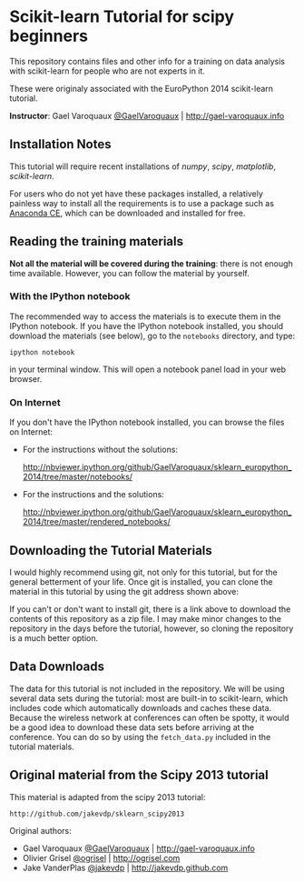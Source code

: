 Scikit-learn Tutorial for scipy beginners
=========================================

This repository contains files and other info for a training on data
analysis with scikit-learn for people who are not experts in it. 

These were originaly associated with the EuroPython 2014 scikit-learn
tutorial.

**Instructor**: Gael Varoquaux
[@GaelVaroquaux](https://twitter.com/GaelVaroquaux) |
http://gael-varoquaux.info

Installation Notes
------------------

This tutorial will require recent installations of *numpy*, *scipy*,
*matplotlib*, *scikit-learn*.

For users who do not yet have these packages installed, a relatively
painless way to install all the requirements is to use a package such as
[Anaconda CE](http://store.continuum.io/ "Anaconda CE"), which can be
downloaded and installed for free.

Reading the training materials
-------------------------------

**Not all the material will be covered during the training**:
there is not enough time available. However, you can follow the material
by yourself.


### With the IPython notebook

The recommended way to access the materials is to execute them in the
IPython notebook. If you have the IPython notebook installed, you should
download the materials (see below), go to the `notebooks` directory, and
type:

    ipython notebook

in your terminal window. This will open a notebook panel load in your web
browser.

### On Internet

If you don't have the IPython notebook installed, you can browse the
files on Internet:

* For the instructions without the solutions:

  http://nbviewer.ipython.org/github/GaelVaroquaux/sklearn_europython_2014/tree/master/notebooks/

* For the instructions and the solutions:

  http://nbviewer.ipython.org/github/GaelVaroquaux/sklearn_europython_2014/tree/master/rendered_notebooks/

Downloading the Tutorial Materials
----------------------------------

I would highly recommend using git, not only for this tutorial, but for the
general betterment of your life.  Once git is installed, you can clone the
material in this tutorial by using the git address shown above:

If you can't or don't want to install git, there is a link above to download
the contents of this repository as a zip file.  I may make minor changes to
the repository in the days before the tutorial, however, so cloning the
repository is a much better option.

Data Downloads
--------------

The data for this tutorial is not included in the repository.  We will be
using several data sets during the tutorial: most are built-in to
scikit-learn, which includes code which automatically downloads and
caches these data.  Because the wireless network at conferences can often
be spotty, it would be a good idea to download these data sets before
arriving at the conference. You can do so by using the `fetch_data.py`
included in the tutorial materials. 

Original material from the Scipy 2013 tutorial
----------------------------------------------

This material is adapted from the scipy 2013 tutorial:

    http://github.com/jakevdp/sklearn_scipy2013

Original authors:

- Gael Varoquaux [@GaelVaroquaux](https://twitter.com/GaelVaroquaux) | http://gael-varoquaux.info
- Olivier Grisel [@ogrisel](https://twitter.com/ogrisel) | http://ogrisel.com
- Jake VanderPlas [@jakevdp](https://twitter.com/jakevdp) | http://jakevdp.github.com



